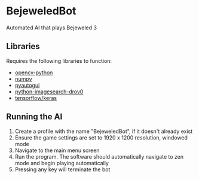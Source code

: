 # BejeweledBot

Automated AI that plays Bejeweled 3

## Libraries
Requires the following libraries to function:

+ [opencv-python](https://github.com/opencv/opencv-python)
+ [numpy](https://numpy.org/)
+ [pyautogui](https://pyautogui.readthedocs.io/en/latest/)
+ [python-imagesearch-drov0](https://github.com/drov0/python-imagesearch)
+ [tensorflow/keras](https://www.tensorflow.org/)

## Running the AI

1. Create a profile with the name "BejeweledBot", if it doesn't already exist
2. Ensure the game settings are set to 1920 x 1200 resolution, windowed mode
3. Navigate to the main menu screen
4. Run the program. The software should automatically navigate to zen mode and begin playing automatically
5. Pressing any key will terminate the bot
